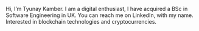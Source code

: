 Hi, I’m Tyunay Kamber. I am a digital enthusiast, I have acquired a BSc in Software Engineering in UK.
You can reach me on LinkedIn, with my name.
Interested in blockchain technologies and cryptocurrencies.
